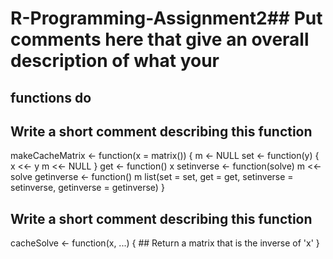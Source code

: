 # R-Programming-Assignment2## Put comments here that give an overall description of what your
## functions do

## Write a short comment describing this function

makeCacheMatrix <- function(x = matrix()) {
  m <- NULL
  set <- function(y) {
    x <<- y
    m <<- NULL
  }
  get <- function() x
  setinverse <- function(solve) m <<- solve
  getinverse <- function() m
  list(set = set, get = get,
       setinverse = setinverse,
       getinverse = getinverse)
}


## Write a short comment describing this function

cacheSolve <- function(x, ...) {
        ## Return a matrix that is the inverse of 'x'
}
